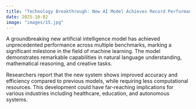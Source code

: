 ```yaml
---
title: "Technology Breakthrough: New AI Model Achieves Record Performance"
date: 2025-10-02
image: "images/15.jpg"
---
```


A groundbreaking new artificial intelligence model has achieved unprecedented performance across multiple benchmarks, marking a significant milestone in the field of machine learning. The model demonstrates remarkable capabilities in natural language understanding, mathematical reasoning, and creative tasks.

Researchers report that the new system shows improved accuracy and efficiency compared to previous models, while requiring less computational resources. This development could have far-reaching implications for various industries including healthcare, education, and autonomous systems.  

